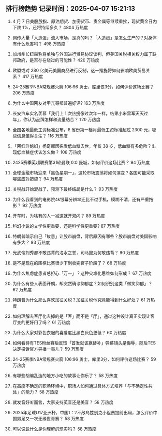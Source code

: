 
## 排行榜趋势 记录时间：2025-04-07 15:21:13
  
  1. 4 月 7 日美股股指、原油期货、加密货币、贵金属等继续重挫，现货黄金日内下跌 1%，还将持续多久？ 4804 万热度
    
  2. 网传大量「人造蛋」流入市场，是真的吗？「人造蛋」是怎么生产的？对身体有什么危害吗？ 498 万热度
    
  3. 加州州长纽森称将单独与外国进行贸易协议谈判，但美国关税相关权力属于联邦政府，是否存在绕过的可能性？ 420 万热度
    
  4. 欧盟或对 280 亿美元美国商品进行反制，这一措施将如何影响欧美贸易关系？ 417 万热度
    
  5. 24-25赛季NBA常规赛火箭 106:96 勇士，库里仅3分，如何评价这场比赛？ 206 万热度
    
  6. 为什么中国网友对甲亢哥都普遍好评? 163 万热度
    
  7. 长安汽车实名羡慕「我们上 1 次热搜像过次年一样，结果小米雷军天天过年」，你认为品牌怎样和流量结合？ 120 万热度
    
  8. 全国各地最低工资标准公布，8 省份第一档月最低工资标准超过 2300 元，哪些信息值得关注？ 116 万热度
    
  9. 「网红洋媳妇」杨奇娜因突发低血糖去世，年仅 38 岁，低血糖有多危险？出现低血糖症状该怎么做？ 108 万热度
    
  10. 2425赛季英超联赛第31轮曼联 0:0 曼城，如何评价这场比赛？ 94 万热度
    
  11. 全球金融市场迎来「黑色星期一」，这轮市场震荡将如何演变？各国可能采取哪些应对措施？ 94 万热度
    
  12. 关税战开始混战了，预测下最终结局是什么？ 93 万热度
    
  13. 为什么我看到的电影院4k银幕分辨率还比不过手机，模糊不清，还有严重拖影？ 92 万热度
    
  14. 开车时，为啥有的人一减速就开双闪？ 89 万热度
    
  15. 科幻小说的文学性更重要，还是科学性更重要? 87 万热度
    
  16. 特朗普暗示自己「故意」让股市崩盘，背后原因有哪些？股市崩盘对美国影响有多大？ 83 万热度
    
  17. 光武帝刘秀都不敢违背的洛水之誓，司马懿为何敢违背？ 80 万热度
    
  18. 是不是现在的围棋比赛很少下到收完官子阶段了？ 68 万热度
    
  19. 为什么焦虑症患者总担心「万一」？这种灾难化思维如何形成？ 67 万热度
    
  20. 为什么有些人表面开朗，却突然确诊抑郁症？如何识别这类「微笑抑郁」？ 62 万热度
    
  21. 特朗普为什么那么喜欢加征关税？加征关税他究竟能得到什么好处？ 61 万热度
    
  22. 如何理解去客厅化去掉的是「客」而不是「厅」，通过这种设计真正实现让客厅变的更好用了吗？ 61 万热度
    
  23. 为什么大家对彩色衣服的喜爱度比黑白灰色更低？ 60 万热度
    
  24. 如何看待有TES粉丝赛后反馈「首发就该赢替补」弹幕镜头是侮辱，随后TES决定投诉官方导播一事儿？ 59 万热度
    
  25. 24-25赛季NBA常规赛火箭 106:96 勇士，库里3分，如何评价这场比赛？ 59 万热度
    
  26. 有哪些胡编乱造的地方小吃的故事让你乐了？ 58 万热度
    
  27. 在高度不确定的职场环境中，职场人如何通过具体方式培养「与不确定性共处」的能力？ 58 万热度
    
  28. 就发音好听而言，大家支持英音还是美音？ 58 万热度
    
  29. 2025年足球U17亚洲杯，中国1：2不敌乌兹别克小组赛提前出局，怎么评价中国男足又一次无缘世青赛？ 58 万热度
    
  30. 可以说说什么是你理解的现实吗？ 58 万热度
    
